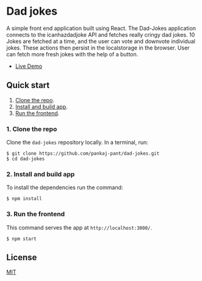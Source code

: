 # Dad jokes

A simple front end application built using React. The Dad-Jokes application connects to the icanhazdadjoke API and fetches really cringy dad jokes. 10 Jokes are fetched at a time, and the user can vote and downvote individual jokes. These actions then persist in the localstorage in the browser. User can fetch more fresh jokes with the help of a button.

* [Live Demo](https://dad-jokes-535fb.web.app/)

## Quick start

1. [Clone the repo](#1-clone-the-repo).
1. [Install and build app](#2-install-and-build-app).
1. [Run the frontend](#3-run-the-frontend).

### 1. Clone the repo

Clone the `dad-jokes` repository locally. In a terminal, run:

```
$ git clone https://github.com/pankaj-pant/dad-jokes.git
$ cd dad-jokes
```

### 2. Install and build app

To install the dependencies run the command:

    $ npm install

### 3. Run the frontend

This command serves the app at `http://localhost:3000/`.

    $ npm start

## License
[MIT](https://choosealicense.com/licenses/mit/)
